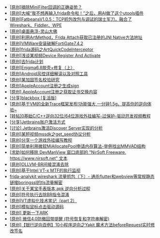 + [[原创]摘除MiniFilter回调的正确姿势？](https://bbs.kanxue.com/thread-279798.htm)
+ [[原创]大喊“我不想再输入frida命令啦！”之后，用AI做了这个utools插件](https://bbs.kanxue.com/thread-287336.htm)
+ [[原创]FatbeansV1.0.5：TCP抓包改包与调试的瑞士军刀，融合了Wireshark、Fiddler、WPE](https://bbs.kanxue.com/thread-284571.htm)
+ [[原创]桌面悬浮-灵山大佛](https://bbs.kanxue.com/thread-287083.htm)
+ [[原创]利用ArtMethod，Frida Attach获取已注册的JNI Native方法地址](https://bbs.kanxue.com/thread-287331.htm)
+ [[原创]VMWare安装破解FortiGate7.4.2](https://bbs.kanxue.com/thread-284794.htm)
+ [[原创]frida源码之ArtQuickCodeInterceptor](https://bbs.kanxue.com/thread-287333.htm)
+ [[原创]浅谈某视频Device Register And Activate](https://bbs.kanxue.com/thread-287316.htm)
+ [[原创]去frida计划](https://bbs.kanxue.com/thread-287337.htm)
+ [[原创]Enigma6.8脱壳+修复（上）](https://bbs.kanxue.com/thread-268825.htm)
+ [[原创]Android风控详细解读以及对照工具](https://bbs.kanxue.com/thread-286120.htm)
+ [[原创]某加固签名校验研究](https://bbs.kanxue.com/thread-287338.htm)
+ [[原创]AppleAccount注册之生成sign](https://bbs.kanxue.com/thread-285959.htm)
+ [[原创] AppleAccount注册之获取证书交换内容](https://bbs.kanxue.com/thread-285944.htm)
+ [[分享]blackbox [复活版]](https://bbs.kanxue.com/thread-286308.htm)
+ [[原创]基于VM的全新Trace框架发布!功能强大,一分钟1.5g，提高你的逆向体验~](https://bbs.kanxue.com/thread-285471.htm)
+ [[转帖]0基础C/C++逆向32位/64位游戏外挂编写-过保护-驱动开发视频教程](https://bbs.kanxue.com/thread-286955.htm)
+ [[分享]Jetbrains账户激活方式](https://bbs.kanxue.com/thread-284298.htm)
+ [[讨论] Jetbrains激活Discover Server实现的分析](https://bbs.kanxue.com/thread-283941.htm)
+ [[原创]某短视频mssdk之get_seed协议分析](https://bbs.kanxue.com/thread-287288.htm)
+ [[原创]分享一个游戏外挂编写教程](https://bbs.kanxue.com/thread-286912.htm)
+ [[原创]简单利用微软MiAllocatePool申请内存算法-举例找出MMVAD结构](https://bbs.kanxue.com/thread-286414.htm)
+ [[求助]如何移除 DevManView 窗口底部的 "NirSoft Freeware. https://www.nirsoft.net" 文本](https://bbs.kanxue.com/thread-287340.htm)
+ [[原创]OLLVM-BR间接混淆去除](https://bbs.kanxue.com/thread-287262.htm)
+ [[原创]基于Intel VT-x MTF的执行监视](https://bbs.kanxue.com/thread-287146.htm)
+ [frida-analykit   wireshark 流量抓包（下）- 通杀flutter和webview等常规静态链接boringssl的tls流量解密](https://bbs.kanxue.com/thread-286620.htm)
+ [[原创]关于某宝手表版本 apk 逆向分析过程](https://bbs.kanxue.com/thread-287025.htm)
+ [[原创]符号执行去除BR指令混淆](https://bbs.kanxue.com/thread-280737.htm)
+ [[原创]VT虚拟化技术笔记（part 2）](https://bbs.kanxue.com/thread-271869.htm)
+ [[原创]模拟鼠标点击驱动源码](https://bbs.kanxue.com/thread-286960.htm)
+ [[原创] 更新一下ARK](https://bbs.kanxue.com/thread-287320.htm)
+ [[原创] 微信4.0防撤回带提醒 (符号恢复和字符串解密)](https://bbs.kanxue.com/thread-286611.htm)
+ [[原创]【银行逆向百例】10小程序逆向之Yakit 魔术方法beforeRequest实时修改签名](https://bbs.kanxue.com/thread-287341.htm)
